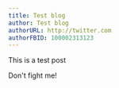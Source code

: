 ```yaml
---
title: Test blog
author: Test blog
authorURL: http://twitter.com
authorFBID: 100002313123
---
```

This is a test post



Don't fight me!